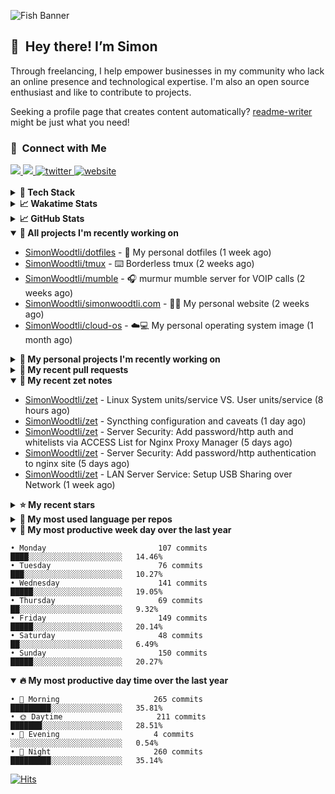 ![Fish Banner](assets/fish.webp)

## 👋 &nbsp;Hey there! I’m Simon

Through freelancing, I help empower businesses in my community who lack
an online presence and technological expertise. I'm also an open source
enthusiast and like to contribute to projects.

Seeking a profile page that creates content automatically?
[readme-writer] might be just what you need!

### 🤝 &nbsp;Connect with Me

<div align="left">
<a href="https://linkedin.com/in/simonwoodtli" target="_blank">
<img src="https://img.shields.io/badge/linkedin-1E77B5?style=for-the-badge&logo=linkedin&logoColor=white alt=linkedin" />
</a>
<a href="https://github.com/simonwoodtli" target="_blank">
<img src="https://img.shields.io/badge/github-24292E?style=for-the-badge&logo=github&logoColor=white alt=github" />
</a>
<a href="https://twitter.com/simonwoodtlidev" target="_blank">
<img src="https://img.shields.io/badge/twitter-26a7de?style=for-the-badge&logo=twitter&logoColor=white" alt="twitter"/>
</a>
<a href="https://simonwoodtli.com" target="_blank">
<img src="https://img.shields.io/badge/website-E2925F?style=for-the-badge&logo=google-chrome&logoColor=white" alt="website"/>
</a>
</div>
<br/>


<details>
  <summary><b>🧰 Tech Stack</b></summary>
  <div align="center">
  <a href="https://skillicons.dev" target="_blank">
  <img src="https://skillicons.dev/icons?i=js,html,css,bash,python,go,postgresql,docker,vim,linux" alt="JavaScript, HTML, CSS, Bash, Python, Go, PostgreSQL, Docker, Vim,
  Linux">
  </a>
  </div>
</details>

<details>
  <summary><b>📈 Wakatime Stats</b></summary>
  <p align="center"><a href="https://wakatime.com/@SimonWoodtli">
  <img align="center" width="400" height="300" src="https://wakatime.com/share/@SimonWoodtli/7761bcef-e104-47d9-912a-dfd6bf08868b.svg" />
  </a>
  <a href="https://wakatime.com/@SimonWoodtli">
  <img align="center" width="400" height="300" src="https://wakatime.com/share/@SimonWoodtli/341953df-6a40-47b7-8220-ace4eabe0a17.svg" />
  </a></p>

  <h4><b>💬 I've been working with the following languages over the last 7 days</b></h4>

```
• Markdown                       13 hrs 30 mins                 █████████████████░░░░░░░░   69.79%
• YAML                           4 hrs                          █████░░░░░░░░░░░░░░░░░░░░   20.68%
• Bash                           41 mins                        █░░░░░░░░░░░░░░░░░░░░░░░░   3.54%
• Other                          32 mins                        █░░░░░░░░░░░░░░░░░░░░░░░░   2.78%
• conf                           18 mins                        ░░░░░░░░░░░░░░░░░░░░░░░░░   1.58%
• sh                             9 mins                         ░░░░░░░░░░░░░░░░░░░░░░░░░   0.82%
• INI                            9 mins                         ░░░░░░░░░░░░░░░░░░░░░░░░░   0.81%
```

  <h4>👷 I've been working on the following projects over the last 7 days</h4>

```
• Unknown Project                11 hrs 22 mins                 ███████████████░░░░░░░░░░   58.74%
• zet                            4 hrs 38 mins                  ██████░░░░░░░░░░░░░░░░░░░   24.01%
• Private                        2 hrs 37 mins                  ███░░░░░░░░░░░░░░░░░░░░░░   13.55%
• dotfiles                       22 mins                        ░░░░░░░░░░░░░░░░░░░░░░░░░   1.92%
• cloud-os                       20 mins                        ░░░░░░░░░░░░░░░░░░░░░░░░░   1.77%
```

  <h4><b>🛠️ I've been working with the following editors over the last 7 days</b></h4>

```
• Vim                            19 hrs 21 mins                 █████████████████████████   100%
```

  <h4><b>💻 I've been working with the following operating systems over the last 7 days</b></h4>

```
• Linux                          19 hrs 21 mins                 █████████████████████████   100%
```

</details>

<details>
  <summary><b>📈 GitHub Stats</b></summary>
  <div align="center">
  <a href="https://github.com/anuraghazra/github-readme-stats"> 
  <img src="https://github-readme-stats.vercel.app/api?username=simonwoodtli&theme=onedark&show_icons=true&hide_rank=true&custom_title=Stats&count_private=true&hide_border=true&hide=issues&line_height=24&bg_color=0d1117" alt="Github Stats">
  <img src="https://github-readme-stats.vercel.app/api/top-langs/?username=simonwoodtli&layout=compact&theme=onedark&count_private=true&hide_border=true&bg_color=0d1117" alt="Top Langs">
  </a>
  </div>
</details>

<details open="">
  <summary><b>👷 All projects I'm recently working on</b></summary>

* [SimonWoodtli/dotfiles](https://github.com/SimonWoodtli/dotfiles) - 🏡 My personal dotfiles (1 week ago)
* [SimonWoodtli/tmux](https://github.com/SimonWoodtli/tmux) - ⌨️ Borderless tmux (2 weeks ago)
* [SimonWoodtli/mumble](https://github.com/SimonWoodtli/mumble) - 🎧 murmur mumble server for VOIP calls (2 weeks ago)
* [SimonWoodtli/simonwoodtli.com](https://github.com/SimonWoodtli/simonwoodtli.com) - 👨‍💻 My personal website (2 weeks ago)
* [SimonWoodtli/cloud-os](https://github.com/SimonWoodtli/cloud-os) - ☁️💻 My personal operating system image (1 month ago)

</details>
<details>
  <summary><b>🌱 My personal projects I'm recently working on</b></summary>

* [SimonWoodtli/dotfiles](https://github.com/SimonWoodtli/dotfiles) - 🏡 My personal dotfiles (1 week ago)
* [SimonWoodtli/tmux](https://github.com/SimonWoodtli/tmux) - ⌨️ Borderless tmux (2 weeks ago)
* [SimonWoodtli/mumble](https://github.com/SimonWoodtli/mumble) - 🎧 murmur mumble server for VOIP calls (2 weeks ago)
* [SimonWoodtli/simonwoodtli.com](https://github.com/SimonWoodtli/simonwoodtli.com) - 👨‍💻 My personal website (2 weeks ago)
* [SimonWoodtli/cloud-os](https://github.com/SimonWoodtli/cloud-os) - ☁️💻 My personal operating system image (1 month ago)

</details>
<details>
  <summary><b>🔨 My recent pull requests</b></summary>

* [feat: add wireguard-generate-keys script](https://github.com/SimonWoodtli/dotfiles-old/pull/14) on [SimonWoodtli/dotfiles-old](https://github.com/SimonWoodtli/dotfiles-old) (16 months ago)
* [feat: add video-to-gif script](https://github.com/SimonWoodtli/dotfiles-old/pull/13) on [SimonWoodtli/dotfiles-old](https://github.com/SimonWoodtli/dotfiles-old) (16 months ago)
* [feat: add spoof-mac-linux script](https://github.com/SimonWoodtli/dotfiles-old/pull/12) on [SimonWoodtli/dotfiles-old](https://github.com/SimonWoodtli/dotfiles-old) (16 months ago)
* [feat: add sp-tmux script](https://github.com/SimonWoodtli/dotfiles-old/pull/11) on [SimonWoodtli/dotfiles-old](https://github.com/SimonWoodtli/dotfiles-old) (16 months ago)
* [feat: add sp script](https://github.com/SimonWoodtli/dotfiles-old/pull/10) on [SimonWoodtli/dotfiles-old](https://github.com/SimonWoodtli/dotfiles-old) (16 months ago)

</details>
<details open="">
  <summary><b>📝 My recent zet notes</b></summary>

* [SimonWoodtli/zet](https://github.com/SimonWoodtli/zet/tree/66e093378d08383f2f536175afba43c16430ea9a/20240125154231) - Linux System units/service VS. User units/service (8 hours ago)
* [SimonWoodtli/zet](https://github.com/SimonWoodtli/zet/tree/e5db021f7925acf557b7bb893f9007bda4a2f462/20240124232458) - Syncthing configuration and caveats (1 day ago)
* [SimonWoodtli/zet](https://github.com/SimonWoodtli/zet/tree/4776d4113a5b05e300ad9ebd5da5961078c04f77/20240120233728) - Server Security: Add password/http auth and whitelists via ACCESS List for Nginx Proxy Manager (5 days ago)
* [SimonWoodtli/zet](https://github.com/SimonWoodtli/zet/tree/611dd00f3c3568e18cd65bab396a6cf70c318d5b/20240108005229) - Server Security: Add password/http authentication to nginx site (5 days ago)
* [SimonWoodtli/zet](https://github.com/SimonWoodtli/zet/tree/ae807a3c528fad84f1778a51691730bd28781301/20240115164134) - LAN Server Service: Setup USB Sharing over Network (1 week ago)

</details>
<details>
  <summary><b>⭐ My recent stars</b></summary>

* [MichaIng/DietPi](https://github.com/MichaIng/DietPi) - Lightweight justice for your single-board computer! (1 week ago)
* [mumble-voip/mumble](https://github.com/mumble-voip/mumble) - Mumble is an open-source, low-latency, high quality voice chat software. (2 weeks ago)
* [bigskysoftware/htmx](https://github.com/bigskysoftware/htmx) - </> htmx - high power tools for HTML (1 month ago)
* [CloudCannon/pagefind](https://github.com/CloudCannon/pagefind) - Static low-bandwidth search at scale (1 month ago)
* [thameera/vimv](https://github.com/thameera/vimv) - Batch-rename files using Vim (2 months ago)

</details>
<details>
  <summary><b>💬 My most used language per repos</b></summary>

```
• Shell                          16 repos                       ███████████████████░░░░░░   76.19%
• JavaScript                     1 repo                         █░░░░░░░░░░░░░░░░░░░░░░░░   4.76%
• CSS                            2 repos                        ██░░░░░░░░░░░░░░░░░░░░░░░   9.52%
• Nix                            1 repo                         █░░░░░░░░░░░░░░░░░░░░░░░░   4.76%
• HTML                           1 repo                         █░░░░░░░░░░░░░░░░░░░░░░░░   4.76%
```

</details>
<details open="">
  <summary><b>📆 My most productive week day over the last year</b></summary>

```
• Monday                         107 commits                    ████░░░░░░░░░░░░░░░░░░░░░   14.46%
• Tuesday                        76 commits                     ███░░░░░░░░░░░░░░░░░░░░░░   10.27%
• Wednesday                      141 commits                    █████░░░░░░░░░░░░░░░░░░░░   19.05%
• Thursday                       69 commits                     ██░░░░░░░░░░░░░░░░░░░░░░░   9.32%
• Friday                         149 commits                    █████░░░░░░░░░░░░░░░░░░░░   20.14%
• Saturday                       48 commits                     ██░░░░░░░░░░░░░░░░░░░░░░░   6.49%
• Sunday                         150 commits                    █████░░░░░░░░░░░░░░░░░░░░   20.27%
```

</details>
<details open="">
  <summary><b>🔥 My most productive day time over the last year</b></summary>

```
• 🌅 Morning                     265 commits                    █████████░░░░░░░░░░░░░░░░   35.81%
• 🌞 Daytime                     211 commits                    ███████░░░░░░░░░░░░░░░░░░   28.51%
• 🌇 Evening                     4 commits                      ░░░░░░░░░░░░░░░░░░░░░░░░░   0.54%
• 🌃 Night                       260 commits                    █████████░░░░░░░░░░░░░░░░   35.14%
```

</details>

[![Hits](https://hits.seeyoufarm.com/api/count/incr/badge.svg?url=https%3A%2F%2Fgithub.com%2Fsimonwoodtli&count_bg=%23689D6A&title_bg=%23282828&icon=&icon_color=%23E7E7E7&title=views+%28today+%2F+total%29&edge_flat=false)](https://hits.seeyoufarm.com)

[readme-writer]: <https://github.com/SimonWoodtli/readme-writer>
